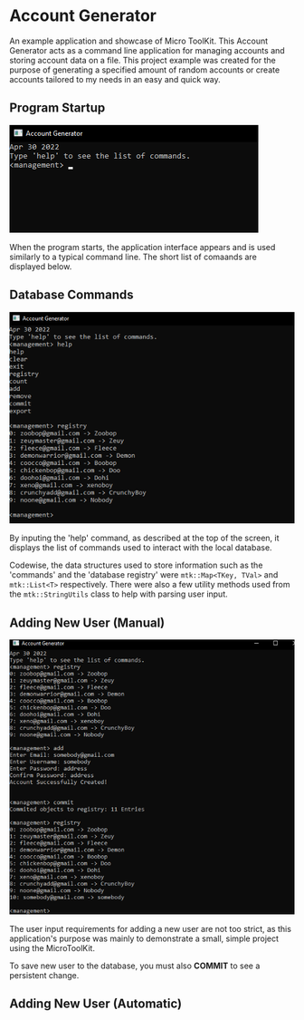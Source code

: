 # Account Generator
An example application and showcase of Micro ToolKit.
This Account Generator acts as a command line application for managing accounts and storing account data on a file.
This project example was created for the purpose of generating a specified amount of random accounts or create accounts tailored to my needs in an easy and quick way.

## Program Startup
![Program Startup](https://github.com/Zoobop/AccountGenerator/blob/master/gitImages/accountGen_i1.png "Program Startup")

When the program starts, the application interface appears and is used similarly to a typical command line. The short list of comaands are displayed below.

## Database Commands
![Database Commands](https://github.com/Zoobop/AccountGenerator/blob/master/gitImages/accountGen_i2.png "Database Commands")

By inputing the 'help' command, as described at the top of the screen, it displays the list of commands used to interact with the local database.

Codewise, the data structures used to store information such as the 'commands' and the 'database registry' were ```mtk::Map<TKey, TVal>``` and ```mtk::List<T>``` respectively. There were also a few utility methods used from the ```mtk::StringUtils``` class to help with parsing user input.

## Adding New User (Manual)
![Adding New User](https://github.com/Zoobop/AccountGenerator/blob/master/gitImages/accountGen_i3.png "Adding New User")

The user input requirements for adding a new user are not too strict, as this application's purpose was mainly to demonstrate a small, simple project using the MicroToolKit.

To save new user to the database, you must also **COMMIT** to see a persistent change.

## Adding New User (Automatic)
